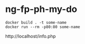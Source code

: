 # ng-fp-ph-my-do
```
docker build . -t some-name
docker run --rm -p80:80 some-name
```

http://localhost/info.php
